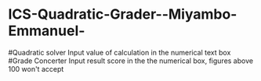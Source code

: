 # ICS-Quadratic-Grader--Miyambo-Emmanuel-
#Quadratic solver 
Input value of calculation in the numerical text box
#Grade Concerter
Input result score in the the numerical box, figures above 100 won't accept 
